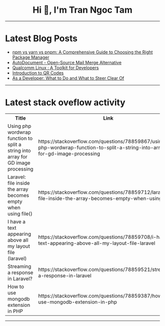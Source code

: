 <h1 align="center">Hi 👋, I'm Tran Ngoc Tam</h1>

---

# Latest Blog Posts 
<!-- BLOG-POST-LIST:START -->
- [npm vs yarn vs pnpm: A Comprehensive Guide to Choosing the Right Package Manager](https://dev.to/raajaryan/npm-vs-yarn-vs-pnpm-a-comprehensive-guide-to-choosing-the-right-package-manager-1o1g)
- [AutoDocument - Open-Source Mail Merge Alternative](https://dev.to/harlekuin/autodocument-open-source-mail-merge-alternative-1o9f)
- [Qualcomm Linux : A Toolkit for Developers](https://dev.to/dhaval_m_mehta/qualcomm-linux-a-toolkit-for-developers-i9k)
- [Introduction to QR Codes](https://dev.to/tf4793/introduction-to-qr-codes-2deg)
- [As a Developer: What to Do and What to Steer Clear Of](https://dev.to/dipakahirav/as-a-developer-what-to-do-and-what-to-steer-clear-of-p7i)
<!-- BLOG-POST-LIST:END -->

---

# Latest stack oveflow activity
<table>
  <tr><th>Title</th><th>Link</th></tr>
  <!-- STACKOVERFLOW:START --><tr><td>Using php wordwrap function to split a string into array for GD image processing</td><td>https://stackoverflow.com/questions/78859867/using-php-wordwrap-function-to-split-a-string-into-array-for-gd-image-processing</td></tr><tr><td>Laravel: file inside the array becomes empty when using file&lpar;&rpar;</td><td>https://stackoverflow.com/questions/78859712/laravel-file-inside-the-array-becomes-empty-when-using-file</td></tr><tr><td>I have a text appearing above all my layout file &lpar;laravel&rpar;</td><td>https://stackoverflow.com/questions/78859708/i-have-a-text-appearing-above-all-my-layout-file-laravel</td></tr><tr><td>Streaming a response in Laravel?</td><td>https://stackoverflow.com/questions/78859521/streaming-a-response-in-laravel</td></tr><tr><td>How to use mongodb extension in PHP</td><td>https://stackoverflow.com/questions/78859387/how-to-use-mongodb-extension-in-php</td></tr><!-- STACKOVERFLOW:END -->
</table>

---


